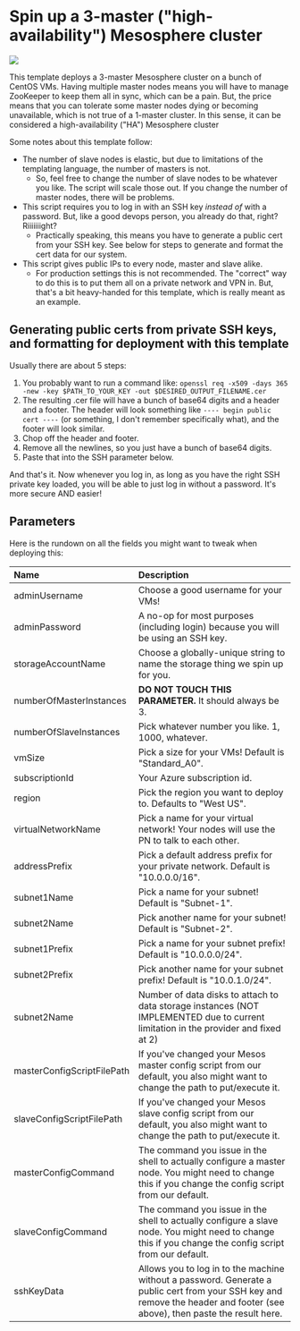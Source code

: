 # Spin up a 3-master ("high-availability") Mesosphere cluster

<a href="https://azuredeploy.net" target="_blank">
<img src="http://azuredeploy.net/deploybutton.png"/>
</a>

This template deploys a 3-master Mesosphere cluster on a bunch of CentOS VMs. Having multiple master nodes means you will have to manage ZooKeeper to keep them all in sync, which can be a pain. But, the price means that you can tolerate some master nodes dying or becoming unavailable, which is not true of a 1-master cluster. In this sense, it can be considered a high-availability ("HA") Mesosphere cluster

Some notes about this template follow:

* The number of slave nodes is elastic, but due to limitations of the templating language, the number of masters is not.
  * So, feel free to change the number of slave nodes to be whatever you like. The script will scale those out. If you change the number of master nodes, there will be problems.
* This script requires you to log in with an SSH key *instead of* with a password. But, like a good devops person, you already do that, right? Riiiiiiight?
  * Practically speaking, this means you have to generate a public cert from your SSH key. See below for steps to generate and format the cert data for our system.
* This script gives public IPs to every node, master and slave alike.
  * For production settings this is not recommended. The "correct" way to do this is to put them all on a private network and VPN in. But, that's a bit heavy-handed for this template, which is really meant as an example.

## Generating public certs from private SSH keys, and formatting for deployment with this template

Usually there are about 5 steps:

1. You probably want to run a command like: `openssl req -x509 -days 365 -new -key $PATH_TO_YOUR_KEY -out $DESIRED_OUTPUT_FILENAME.cer`
2. The resulting .cer file will have a bunch of base64 digits and a header and a footer. The header will look something like `---- begin public cert ----` (or something, I don't remember specifically what), and the footer will look similar.
3. Chop off the header and footer.
4. Remove all the newlines, so you just have a bunch of base64 digits.
5. Paste that into the SSH parameter below.

And that's it. Now whenever you log in, as long as you have the right SSH private key loaded, you will be able to just log in without a password. It's more secure AND easier!

## Parameters

Here is the rundown on all the fields you might want to tweak when deploying this:

| Name   | Description    |
|:--- |:---|
| adminUsername  | Choose a good username for your VMs! |
| adminPassword  | A no-op for most purposes (including login) because you will be using an SSH key. |
| storageAccountName  | Choose a globally-unique string to name the storage thing we spin up for you. |
| numberOfMasterInstances  | **DO NOT TOUCH THIS PARAMETER.** It should always be 3. |
| numberOfSlaveInstances | Pick whatever number you like. 1, 1000, whatever. |
| vmSize | Pick a size for your VMs! Default is "Standard_A0". |
| subscriptionId | Your Azure subscription id. |
| region | Pick the region you want to deploy to. Defaults to "West US". |
| virtualNetworkName | Pick a name for your virtual network! Your nodes will use the PN to talk to each other. |
| addressPrefix | Pick a default address prefix for your private network. Default is "10.0.0.0/16". |
| subnet1Name | Pick a name for your subnet! Default is "Subnet-1". |
| subnet2Name | Pick another name for your subnet! Default is "Subnet-2". |
| subnet1Prefix | Pick a name for your subnet prefix! Default is "10.0.0.0/24". |
| subnet2Prefix | Pick another name for your subnet prefix! Default is "10.0.1.0/24". |
| subnet2Name | Number of data disks to attach to data storage instances (NOT IMPLEMENTED due to current limitation in the provider and fixed at 2) |
| masterConfigScriptFilePath | If you've changed your Mesos master config script from our default, you also might want to change the path to put/execute it. |
| slaveConfigScriptFilePath | If you've changed your Mesos slave config script from our default, you also might want to change the path to put/execute it. |
| masterConfigCommand | The command you issue in the shell to actually configure a master node. You might need to change this if you change the config script from our default. |
| slaveConfigCommand | The command you issue in the shell to actually configure a slave node. You might need to change this if you change the config script from our default. |
| sshKeyData | Allows you to log in to the machine without a password. Generate a public cert from your SSH key and remove the header and footer (see above), then paste the result here. |

